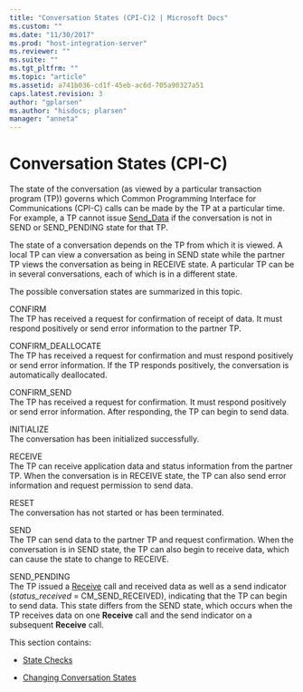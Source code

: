 ```yaml
---
title: "Conversation States (CPI-C)2 | Microsoft Docs"
ms.custom: ""
ms.date: "11/30/2017"
ms.prod: "host-integration-server"
ms.reviewer: ""
ms.suite: ""
ms.tgt_pltfrm: ""
ms.topic: "article"
ms.assetid: a741b036-cd1f-45eb-ac6d-705a90327a51
caps.latest.revision: 3
author: "gplarsen"
ms.author: "hisdocs; plarsen"
manager: "anneta"
---
```

# Conversation States (CPI-C)
The state of the conversation (as viewed by a particular transaction program (TP)) governs which Common Programming Interface for Communications (CPI-C) calls can be made by the TP at a particular time. For example, a TP cannot issue [Send_Data](./send-data-cpi-c-2.md) if the conversation is not in SEND or SEND_PENDING state for that TP.  
  
 The state of a conversation depends on the TP from which it is viewed. A local TP can view a conversation as being in SEND state while the partner TP views the conversation as being in RECEIVE state. A particular TP can be in several conversations, each of which is in a different state.  
  
 The possible conversation states are summarized in this topic.  
  
 CONFIRM  
 The TP has received a request for confirmation of receipt of data. It must respond positively or send error information to the partner TP.  
  
 CONFIRM_DEALLOCATE  
 The TP has received a request for confirmation and must respond positively or send error information. If the TP responds positively, the conversation is automatically deallocated.  
  
 CONFIRM_SEND  
 The TP has received a request for confirmation. It must respond positively or send error information. After responding, the TP can begin to send data.  
  
 INITIALIZE  
 The conversation has been initialized successfully.  
  
 RECEIVE  
 The TP can receive application data and status information from the partner TP. When the conversation is in RECEIVE state, the TP can also send error information and request permission to send data.  
  
 RESET  
 The conversation has not started or has been terminated.  
  
 SEND  
 The TP can send data to the partner TP and request confirmation. When the conversation is in SEND state, the TP can also begin to receive data, which can cause the state to change to RECEIVE.  
  
 SEND_PENDING  
 The TP issued a [Receive](./receive-cpi-c-2.md) call and received data as well as a send indicator (*status_received* = CM_SEND_RECEIVED), indicating that the TP can begin to send data. This state differs from the SEND state, which occurs when the TP receives data on one **Receive** call and the send indicator on a subsequent **Receive** call.  
  
 This section contains:  
  
-   [State Checks](../core/state-checks-cpi-c-1.md)  
  
-   [Changing Conversation States](../core/changing-conversation-states-cpi-c-2.md)